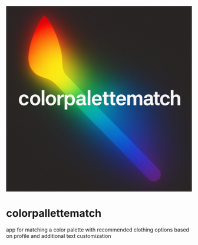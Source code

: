 <img src="banner.png" alt="Color Palette Match Banner" width="800"/>

# colorpallettematch
app for matching a color palette with recommended clothing options based on profile and additional text customization
